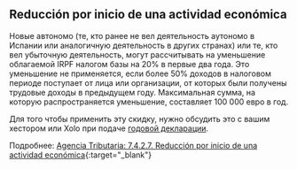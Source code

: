 ## Reducción por inicio de una actividad económica

Новые автономо (те, кто ранее не вел деятельность аутономо в Испании или
аналогичную деятельность в других странах) или те, кто вел
убыточную деятельность, могут рассчитывать на уменьшение облагаемой IRPF
налогом базы на 20% в первые два года. Это уменьшение не
применяется, если более 50% доходов в налоговом периоде поступает от лица или
организации, от которых были получены трудовые доходы в
предыдущем году. Максимальная сумма, на которую распространяется уменьшение,
составляет 100 000 евро в год.

Для того чтобы применить эту скидку, нужно обсудить это с вашим хестором или Xolo при подаче [годовой декларации](#годовая-декларация-renta).

Подробнее: [Agencia Tributaria: 7.4.2.7. Reducción por inicio de una actividad económica](https://sede.agenciatributaria.gob.es/Sede/ayuda/manuales-videos-folletos/manuales-ayuda-presentacion/irpf-2024/7-cumplimentacion-irpf/7_4-rendimientos-actividades-economicas/7_4_2-regimen-estimacion-directa/7_4_2_7-reduccion-inicio-actividad-economica.html){:target="_blank"}
